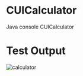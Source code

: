 # CUICalculator
Java console CUICalculator
# Test Output
![calculator](https://user-images.githubusercontent.com/45649966/159747271-88561239-b019-4729-9736-db1a4b89f725.PNG)
